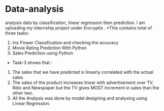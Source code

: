 # Data-analysis
analysis data by classification, linear regression then prediction.
I am uploading my internship project under Encryptix .
*This contains total of three tasks:
1. Iris Flower Classification and checking the accuracy
2. Movie Rating Prediction With Python
3. Sales Prediction using Python
* Task-3 shows that :
1. The sales that we have predicted is linearly correlated with the actual sales
2. The sales of the product increases linear with advertisement over TV, Rdio and Newspaper but the TV gives MOST increment in sales than the other two.
3. All the Analysis was done by model designing and analysing using Linear Regression.
